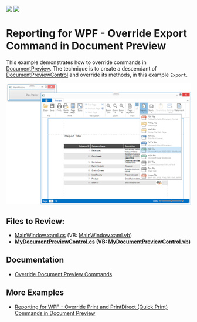 <!-- default badges list -->
[![](https://img.shields.io/badge/Open_in_DevExpress_Support_Center-FF7200?style=flat-square&logo=DevExpress&logoColor=white)](https://supportcenter.devexpress.com/ticket/details/E4482)
[![](https://img.shields.io/badge/📖_How_to_use_DevExpress_Examples-e9f6fc?style=flat-square)](https://docs.devexpress.com/GeneralInformation/403183)
<!-- default badges end -->
# Reporting for WPF - Override Export Command in Document Preview

This example demonstrates how to override commands in [DocumentPreview](https://docs.devexpress.com/WPF/9697/controls-and-libraries/printing-exporting/concepts/document-preview). The technique is to create a descendant of [DocumentPreviewControl](https://docs.devexpress.com/WPF/DevExpress.Xpf.Printing.DocumentPreviewControl) and override its methods, in this example `Export`.

![Reporting for WinForms - Override Export Command in Document Preview](Images/screenshot.png)

## Files to Review:

* [MainWindow.xaml.cs](./CS/ReportingWpfOverrideExportCommand/MainWindow.xaml.cs) (VB: [MainWindow.xaml.vb](./VB/ReportingWpfOverrideExportCommandVB/MainWindow.xaml.vb))
* **[MyDocumentPreviewControl.cs](./CS/ReportingWpfOverrideExportCommand/MyDocumentPreviewControl.cs) (VB: [MyDocumentPreviewControl.vb](./VB/ReportingWpfOverrideExportCommandVB/MyDocumentPreviewControl.vb))**

## Documentation

- [Override Document Preview Commands](https://docs.devexpress.com/XtraReports/115362/wpf-reporting/wpf-reporting-document-preview/api-and-customization/override-document-preview-commands)

## More Examples

- [Reporting for WPF - Override Print and PrintDirect (Quick Print) Commands in Document Preview](https://github.com/DevExpress-Examples/reporting-wpf-override-print-commands)
